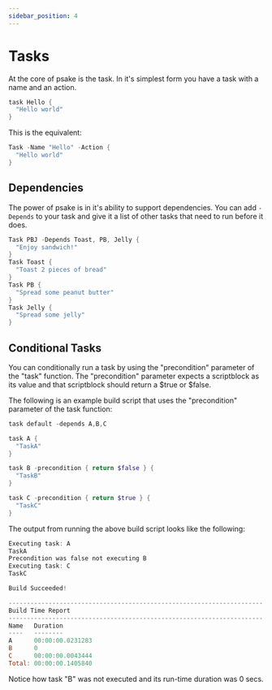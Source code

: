 ```yaml
---
sidebar_position: 4
---
```

# Tasks

At the core of psake is the task. In it's simplest form you have a task with a
name and an action.

```powershell
task Hello {
  "Hello world"
}
```

This is the equivalent:

```powershell
Task -Name "Hello" -Action {
  "Hello world"
}
```

## Dependencies

The power of psake is in it's ability to support dependencies. You can add
`-Depends` to your task and give it a list of other tasks that need to run
before it does.

```powershell
Task PBJ -Depends Toast, PB, Jelly {
  "Enjoy sandwich!"
}
Task Toast {
  "Toast 2 pieces of bread"
}
Task PB {
  "Spread some peanut butter"
}
Task Jelly {
  "Spread some jelly"
}
```

## Conditional Tasks

You can conditionally run a task by using the "precondition" parameter of the
"task" function. The "precondition" parameter expects a scriptblock as its value
and that scriptblock should return a $true or $false.

The following is an example build script that uses the "precondition" parameter
of the task function:

```powershell
task default -depends A,B,C

task A {
  "TaskA"
}

task B -precondition { return $false } {
  "TaskB"
}

task C -precondition { return $true } {
  "TaskC"
}
```

The output from running the above build script looks like the following:

```powershell
Executing task: A
TaskA
Precondition was false not executing B
Executing task: C
TaskC

Build Succeeded!

----------------------------------------------------------------------
Build Time Report
----------------------------------------------------------------------
Name   Duration
----   --------
A      00:00:00.0231283
B      0
C      00:00:00.0043444
Total: 00:00:00.1405840
```

Notice how task "B" was not executed and its run-time duration was 0 secs.
